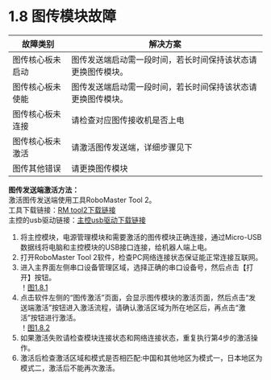 # 1.8 图传模块故障

|  故障类别  |  解决方案  |
|  ---  |  ---  |
|  图传核心板未启动  |  图传发送端启动需一段时间，若长时间保持该状态请更换图传模块。 |
|  图传核心板未使能  |  图传发送端启动需一段时间，若长时间保持该状态请更换图传模块。 |
|  图传核心板未连接  |  请检查对应图传接收机是否上电  |
|  图传核心板未激活  |  请激活图传发送端，详细步骤见下  |
|  图传其他错误  |  请更换图传模块  |

**图传发送端激活方法：**  
激活图传发送端使用工具RoboMaster Tool 2。  
工具下载链接：[RM tool2下载链接](https://www.robomaster.com/zh-CN/products/components/detail/3039 "这是一个到达RM官网的链接")  
主控的usb驱动链接：[主控usb驱动下载链接](https://www.robomaster.com/zh-CN/products/components/detail/122 "这是一个RM遥控器驱动的链接")  
1. 将主控模块，电源管理模块和需要激活的图传模块正确连接，通过Micro-USB数据线将电脑和主控模块的USB接口连接，给机器人端上电。
2. 打开RoboMaster Tool 2软件，检查PC网络连接状态保证能正常连接互联网。
3. 进入主界面左侧串口设备管理区域，选择正确的串口设备号，然后点击【打开】按钮。  
！[图1.8.1](https://raw.githubusercontent.com/RoboMaster/RefereeSystem_Help/main/docs/s1/A3.png)
5. 点击软件左侧的“图传激活”页面，会显示图传模块的激活页面，然后点击“发送端激活”按钮进入激活流程，请确认激活区域为所在地区后，再点击“激活”按钮进行激活。  
！[图1.8.2](https://raw.githubusercontent.com/RoboMaster/RefereeSystem_Help/main/docs/s1/A4.png)
7. 如果激活失败请检查模块连接状态和网络连接状态，重复执行第4步的激活操作。
8. 激活后检查激活区域和模式是否相匹配:中国和其他地区为模式一，日本地区为模式二，激活后不能再次激活。
